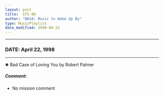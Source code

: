 ```yaml
---
layout: post
title:  STS-90
author: "NASA: Music to Wake Up By"
type: MusicPlaylist
date_modified: 1998-04-22
---
```


----
### DATE: April 22, 1998
----
✺ Bad Case of Loving You by Robert Palmer

##### Comment:
* No mission comment
